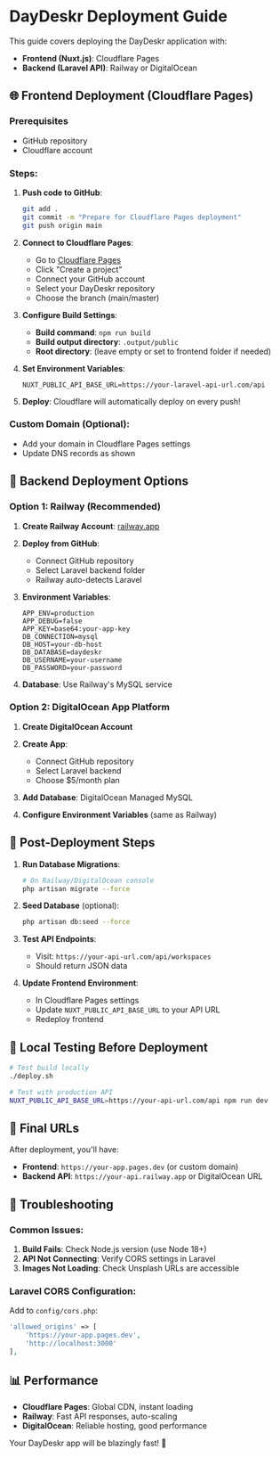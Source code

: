 # DayDeskr Deployment Guide

This guide covers deploying the DayDeskr application with:
- **Frontend (Nuxt.js)**: Cloudflare Pages
- **Backend (Laravel API)**: Railway or DigitalOcean

## 🌐 Frontend Deployment (Cloudflare Pages)

### Prerequisites
- GitHub repository
- Cloudflare account

### Steps:

1. **Push code to GitHub**:
   ```bash
   git add .
   git commit -m "Prepare for Cloudflare Pages deployment"
   git push origin main
   ```

2. **Connect to Cloudflare Pages**:
   - Go to [Cloudflare Pages](https://pages.cloudflare.com/)
   - Click "Create a project"
   - Connect your GitHub account
   - Select your DayDeskr repository
   - Choose the branch (main/master)

3. **Configure Build Settings**:
   - **Build command**: `npm run build`
   - **Build output directory**: `.output/public`
   - **Root directory**: (leave empty or set to frontend folder if needed)

4. **Set Environment Variables**:
   ```
   NUXT_PUBLIC_API_BASE_URL=https://your-laravel-api-url.com/api
   ```

5. **Deploy**: Cloudflare will automatically deploy on every push!

### Custom Domain (Optional):
- Add your domain in Cloudflare Pages settings
- Update DNS records as shown

## 🚀 Backend Deployment Options

### Option 1: Railway (Recommended)

1. **Create Railway Account**: [railway.app](https://railway.app)

2. **Deploy from GitHub**:
   - Connect GitHub repository
   - Select Laravel backend folder
   - Railway auto-detects Laravel

3. **Environment Variables**:
   ```
   APP_ENV=production
   APP_DEBUG=false
   APP_KEY=base64:your-app-key
   DB_CONNECTION=mysql
   DB_HOST=your-db-host
   DB_DATABASE=daydeskr
   DB_USERNAME=your-username
   DB_PASSWORD=your-password
   ```

4. **Database**: Use Railway's MySQL service

### Option 2: DigitalOcean App Platform

1. **Create DigitalOcean Account**

2. **Create App**:
   - Connect GitHub repository
   - Select Laravel backend
   - Choose $5/month plan

3. **Add Database**: DigitalOcean Managed MySQL

4. **Configure Environment Variables** (same as Railway)

## 📝 Post-Deployment Steps

1. **Run Database Migrations**:
   ```bash
   # On Railway/DigitalOcean console
   php artisan migrate --force
   ```

2. **Seed Database** (optional):
   ```bash
   php artisan db:seed --force
   ```

3. **Test API Endpoints**:
   - Visit: `https://your-api-url.com/api/workspaces`
   - Should return JSON data

4. **Update Frontend Environment**:
   - In Cloudflare Pages settings
   - Update `NUXT_PUBLIC_API_BASE_URL` to your API URL
   - Redeploy frontend

## 🔧 Local Testing Before Deployment

```bash
# Test build locally
./deploy.sh

# Test with production API
NUXT_PUBLIC_API_BASE_URL=https://your-api-url.com/api npm run dev
```

## 🌟 Final URLs

After deployment, you'll have:
- **Frontend**: `https://your-app.pages.dev` (or custom domain)
- **Backend API**: `https://your-api.railway.app` or DigitalOcean URL

## 🐛 Troubleshooting

### Common Issues:

1. **Build Fails**: Check Node.js version (use Node 18+)
2. **API Not Connecting**: Verify CORS settings in Laravel
3. **Images Not Loading**: Check Unsplash URLs are accessible

### Laravel CORS Configuration:

Add to `config/cors.php`:
```php
'allowed_origins' => [
    'https://your-app.pages.dev',
    'http://localhost:3000'
],
```

## 📊 Performance

- **Cloudflare Pages**: Global CDN, instant loading
- **Railway**: Fast API responses, auto-scaling
- **DigitalOcean**: Reliable hosting, good performance

Your DayDeskr app will be blazingly fast! 🚀